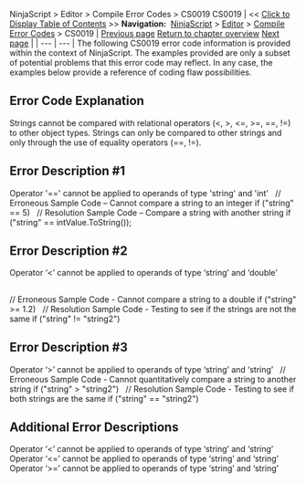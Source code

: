 ﻿
NinjaScript \> Editor \> Compile Error Codes \> CS0019
CS0019
| \<\< [Click to Display Table of Contents](cs0019.md) \>\> **Navigation:**     [NinjaScript](ninjascript-1.md) \> [Editor](editor-1.md) \> [Compile Error Codes](compile_error_codes-1.md) \> CS0019 | [Previous page](cs0006-1.md) [Return to chapter overview](compile_error_codes-1.md) [Next page](cs0021-1.md) |
| --- | --- |
The following CS0019 error code information is provided within the context of NinjaScript. The examples provided are only a subset of potential problems that this error code may reflect. In any case, the examples below provide a reference of coding flaw possibilities.
 
## Error Code Explanation
Strings cannot be compared with relational operators (\<, \>, \<\=, \>\=, \=\=, !\=) to other object types. Strings can only be compared to other strings and only through the use of equality operators (\=\=, !\=).
 
## Error Description \#1 
Operator '\=\=' cannot be applied to operands of type 'string' and 'int'
 
// Erroneous Sample Code – Cannot compare a string to an integer
if ("string" \=\= 5\)
 
// Resolution Sample Code – Compare a string with another string
if ("string" \=\= intValue.ToString());
## 
## Error Description \#2 
Operator ‘\<’ cannot be applied to operands of type ‘string’ and ‘double’
## 
// Erroneous Sample Code \- Cannot compare a string to a double
if ("string" \>\= 1\.2\)
 
// Resolution Sample Code \- Testing to see if the strings are not the same
if ("string" !\= "string2")
 
## Error Description \#3 
Operator ‘\>’ cannot be applied to operands of type ‘string’ and ‘string’
 
// Erroneous Sample Code \- Cannot quantitatively compare a string to another string
if ("string" \> "string2")
 
// Resolution Sample Code \- Testing to see if both strings are the same
if ("string" \=\= "string2")
 
## Additional Error Descriptions 
Operator ‘\<’ cannot be applied to operands of type ‘string’ and ‘string’ 
Operator ‘\<\=’ cannot be applied to operands of type ‘string’ and ‘string’ 
Operator ‘\>\=’ cannot be applied to operands of type ‘string’ and ‘string’

